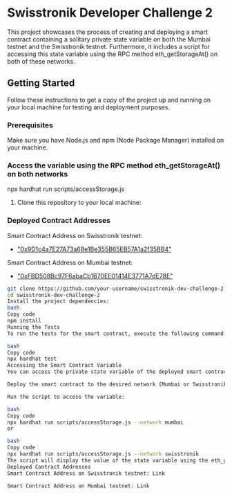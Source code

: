 
# Swisstronik Developer Challenge 2

This project showcases the process of creating and deploying a smart contract containing a solitary private state variable on both the Mumbai testnet and the Swisstronik testnet. Furthermore, it includes a script for accessing this state variable using the RPC method eth_getStorageAt() on both of these networks.

## Getting Started

Follow these instructions to get a copy of the project up and running on your local machine for testing and deployment purposes.

### Prerequisites

Make sure you have Node.js and npm (Node Package Manager) installed on your machine.

### Access the variable using the RPC method eth_getStorageAt() on both networks

npx hardhat run scripts/accessStorage.js

1. Clone this repository to your local machine:

### Deployed Contract Addresses

Smart Contract Address on Swisstronik testnet:
- ["0x9D1c4a7E27A73a68e1Be355B65EB57A1a2f35BB4"](#contract-address) 

Smart Contract Address on Mumbai testnet: 
- ["0xFBD508Bc97F6abaCb1B70EE01414E3771A7dE78E"](#contract-address) 

```bash
git clone https://github.com/your-username/swisstronik-dev-challenge-2.git
cd swisstronik-dev-challenge-2
Install the project dependencies:
bash
Copy code
npm install
Running the Tests
To run the tests for the smart contract, execute the following command:

bash
Copy code
npx hardhat test
Accessing the Smart Contract Variable
You can access the private state variable of the deployed smart contract on both the Mumbai testnet and Swisstronik testnet using the provided script. Follow these steps:

Deploy the smart contract to the desired network (Mumbai or Swisstronik) using Hardhat.

Run the script to access the variable:

bash
Copy code
npx hardhat run scripts/accessStorage.js --network mumbai
or

bash
Copy code
npx hardhat run scripts/accessStorage.js --network swisstronik
The script will display the value of the state variable using the eth_getStorageAt() RPC method.
Deployed Contract Addresses
Smart Contract Address on Swisstronik testnet: Link

Smart Contract Address on Mumbai testnet: Link

